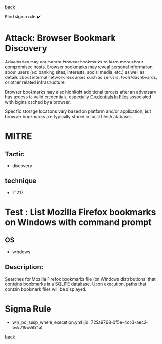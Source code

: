 
[back](../index.md)

Find sigma rule :heavy_check_mark: 

# Attack: Browser Bookmark Discovery 

Adversaries may enumerate browser bookmarks to learn more about compromised hosts. Browser bookmarks may reveal personal information about users (ex: banking sites, interests, social media, etc.) as well as details about internal network resources such as servers, tools/dashboards, or other related infrastructure.

Browser bookmarks may also highlight additional targets after an adversary has access to valid credentials, especially [Credentials In Files](https://attack.mitre.org/techniques/T1552/001) associated with logins cached by a browser.

Specific storage locations vary based on platform and/or application, but browser bookmarks are typically stored in local files/databases.

# MITRE
## Tactic
  - discovery


## technique
  - T1217


# Test : List Mozilla Firefox bookmarks on Windows with command prompt
## OS
  - windows


## Description:
Searches for Mozilla Firefox bookmarks file (on Windows distributions) that contains bookmarks in a SQLITE database.
Upon execution, paths that contain bookmark files will be displayed.


# Sigma Rule
 - win_pc_susp_where_execution.yml (id: 725a9768-0f5e-4cb3-aec2-bc5719c6831a)



[back](../index.md)
